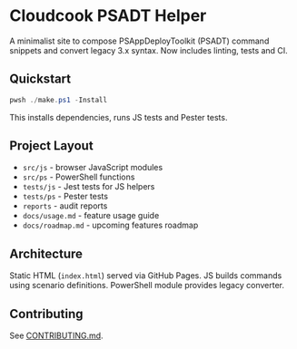 # Cloudcook PSADT Helper

A minimalist site to compose PSAppDeployToolkit (PSADT) command snippets and convert legacy 3.x syntax. Now includes linting, tests and CI.

## Quickstart

```powershell
pwsh ./make.ps1 -Install
```
This installs dependencies, runs JS tests and Pester tests.

## Project Layout

- `src/js` - browser JavaScript modules
- `src/ps` - PowerShell functions
- `tests/js` - Jest tests for JS helpers
- `tests/ps` - Pester tests
- `reports` - audit reports
- `docs/usage.md` - feature usage guide
- `docs/roadmap.md` - upcoming features roadmap

## Architecture

Static HTML (`index.html`) served via GitHub Pages. JS builds commands using scenario definitions. PowerShell module provides legacy converter.

## Contributing

See [CONTRIBUTING.md](CONTRIBUTING.md).
